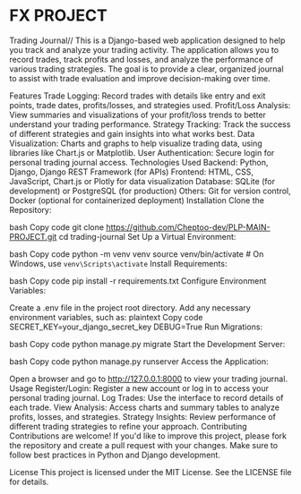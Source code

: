 # FX PROJECT
Trading Journal//
This is a Django-based web application designed to help you track and analyze your trading activity. The application allows you to record trades, track profits and losses, and analyze the performance of various trading strategies. The goal is to provide a clear, organized journal to assist with trade evaluation and improve decision-making over time.

Features
Trade Logging: Record trades with details like entry and exit points, trade dates, profits/losses, and strategies used.
Profit/Loss Analysis: View summaries and visualizations of your profit/loss trends to better understand your trading performance.
Strategy Tracking: Track the success of different strategies and gain insights into what works best.
Data Visualization: Charts and graphs to help visualize trading data, using libraries like Chart.js or Matplotlib.
User Authentication: Secure login for personal trading journal access.
Technologies Used
Backend: Python, Django, Django REST Framework (for APIs)
Frontend: HTML, CSS, JavaScript, Chart.js or Plotly for data visualization
Database: SQLite (for development) or PostgreSQL (for production)
Others: Git for version control, Docker (optional for containerized deployment)
Installation
Clone the Repository:

bash
Copy code
git clone https://github.com/Cheptoo-dev/PLP-MAIN-PROJECT.git
cd trading-journal
Set Up a Virtual Environment:

bash
Copy code
python -m venv venv
source venv/bin/activate  # On Windows, use `venv\Scripts\activate`
Install Requirements:

bash
Copy code
pip install -r requirements.txt
Configure Environment Variables:

Create a .env file in the project root directory.
Add any necessary environment variables, such as:
plaintext
Copy code
SECRET_KEY=your_django_secret_key
DEBUG=True
Run Migrations:

bash
Copy code
python manage.py migrate
Start the Development Server:

bash
Copy code
python manage.py runserver
Access the Application:

Open a browser and go to http://127.0.0.1:8000 to view your trading journal.
Usage
Register/Login: Register a new account or log in to access your personal trading journal.
Log Trades: Use the interface to record details of each trade.
View Analysis: Access charts and summary tables to analyze profits, losses, and strategies.
Strategy Insights: Review performance of different trading strategies to refine your approach.
Contributing
Contributions are welcome! If you'd like to improve this project, please fork the repository and create a pull request with your changes. Make sure to follow best practices in Python and Django development.

License
This project is licensed under the MIT License. See the LICENSE file for details.
